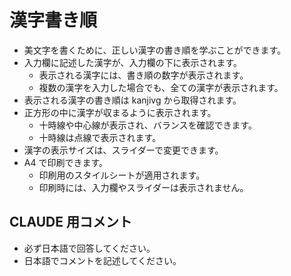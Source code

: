 # 漢字書き順

* 美文字を書くために、正しい漢字の書き順を学ぶことができます。
* 入力欄に記述した漢字が、入力欄の下に表示されます。
  * 表示される漢字には、書き順の数字が表示されます。
  * 複数の漢字を入力した場合でも、全ての漢字が表示されます。
* 表示される漢字の書き順は kanjivg から取得されます。
* 正方形の中に漢字が収まるように表示されます。
  * 十時線や中心線が表示され、バランスを確認できます。
  * 十時線は点線で表示されます。
* 漢字の表示サイズは、スライダーで変更できます。
* A4 で印刷できます。
  * 印刷用のスタイルシートが適用されます。
  * 印刷時には、入力欄やスライダーは表示されません。

## CLAUDE 用コメント

* 必ず日本語で回答してください。
* 日本語でコメントを記述してください。
